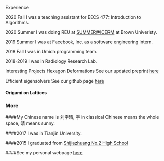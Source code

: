 <!---
# Hi there, I am Erica! 
I am a senior student at the [University of Michigan Ann Arbor](https://umich.edu). 
I major [in Honor Mathematics](https://lsa.umich.edu/math/) and [Computer Science](https://cse.engin.umich.edu/). I am interested in origami, skating, and photography. 
My current favorite game is MindBender. 
--->

Experience

2020 Fall I was a teaching assistant for EECS 477: Introduction to Algorithms.

2020 Summer I was doing REU at [SUMMER@ICERM](https://icerm.brown.edu/summerug/2020/) at Brown Univeristy.

2019 Summer I was at Facebook, Inc. as a software engineering intern.

2018 Fall I was in Umich programming team.

2018-2019 I was in Radiology Research Lab.


Interesting Projects
Hexagon Deformations
See our updated preprint [here](Hexagon_Project.pdf)

Efficient eigensolvers
See our github page [here](https://icerm-efficient-eigensolvers-2020.github.io/EE_with_applications/)

#### Origami on Lattices



### More
####My Chinese name is 刘宇晴, 宇 in classical Chinese means the whole space, 晴 means sunny.

####2017 I was in Tianjin University.

####2015 I graduated from [Shijiazhuang No.2 High School]() 



####See my personal webpage [here](https://erica-liu.github.io/)



